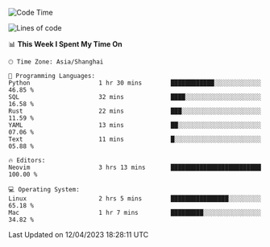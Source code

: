 <!--START_SECTION:waka-->
![Code Time](http://img.shields.io/badge/Code%20Time-1%2C285%20hrs%2029%20mins-blue)

![Lines of code](https://img.shields.io/badge/From%20Hello%20World%20I%27ve%20Written-256.5%20thousand%20lines%20of%20code-blue)

📊 **This Week I Spent My Time On** 

```text
🕑︎ Time Zone: Asia/Shanghai

💬 Programming Languages: 
Python                   1 hr 30 mins        ████████████░░░░░░░░░░░░░   46.85 % 
SQL                      32 mins             ████░░░░░░░░░░░░░░░░░░░░░   16.58 % 
Rust                     22 mins             ███░░░░░░░░░░░░░░░░░░░░░░   11.59 % 
YAML                     13 mins             ██░░░░░░░░░░░░░░░░░░░░░░░   07.06 % 
Text                     11 mins             █░░░░░░░░░░░░░░░░░░░░░░░░   05.88 % 

🔥 Editors: 
Neovim                   3 hrs 13 mins       █████████████████████████   100.00 % 

💻 Operating System: 
Linux                    2 hrs 5 mins        ████████████████░░░░░░░░░   65.18 % 
Mac                      1 hr 7 mins         █████████░░░░░░░░░░░░░░░░   34.82 % 
```


 Last Updated on 12/04/2023 18:28:11 UTC
<!--END_SECTION:waka-->
